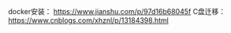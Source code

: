 
docker安装：
https://www.jianshu.com/p/97d16b68045f
C盘迁移：
https://www.cnblogs.com/xhznl/p/13184398.html
